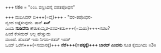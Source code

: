 +++
title = "೦೦೩ ವನ್ದಿಸಿದನೈ ವರತಪೋಧನ"

+++
ವಂದಿಸಿದನ್ ಐ+++(=ವೈ)+++ - "ವರ-ತಪೋಧನ-  
ವೃಂದ ಚಿತ್ತೈಸುವುದು. ತಾನ್ **ಏನ್**   
ಎಂದು **ನುಡಿವೆನು** ಕೌತುಕಾಮೃತ-ರಸದ-ಕಡು+++(=ಮಹಾ)+++-ಗಡಲ?  
ಹಿಂದೆ ಕೇಳಿದುದ್ ಅಲ್ಲ ಹೇಳ್ವುದು  
ಮುಂದೆ. ಹೊಸತ್ ಇದು ನಿಗಮ-ಶತವ್ ಇದರ್  
ಒಂದ್ ಒರೆಗೆ+++(=ಸಮಾನಕ್ಕೆ)+++ **ನೆರೆ+++(=ಪಕ್ಕಕ್ಕೆ)+++ ಬಾರದ್ ಎಂದನು** ಸೂತ ಕೈಮುಗಿದು     ॥3॥